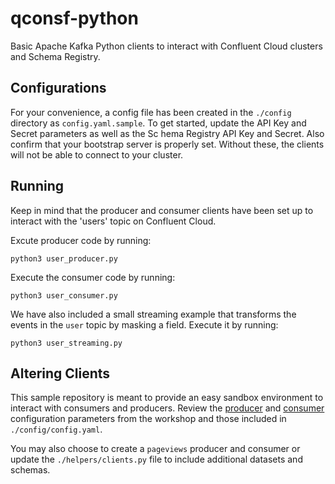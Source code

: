 # qconsf-python

Basic Apache Kafka Python clients to interact with Confluent Cloud clusters and Schema Registry.

## Configurations

For your convenience, a config file has been created in the `./config` directory as `config.yaml.sample`. To get started, update the API Key and Secret parameters as well as the Sc
hema Registry API Key and Secret. Also confirm that your bootstrap server is properly set. Without these, the clients will not be able to connect to your
cluster.

## Running

Keep in mind that the producer and consumer clients have been set up to interact with the 'users' topic on Confluent Cloud.

Excute producer code by running:

`python3 user_producer.py`

Execute the consumer code by running: 

`python3 user_consumer.py`

We have also included a small streaming example that transforms the events in the `user` topic by masking a field. Execute it by running:

`python3 user_streaming.py` 

## Altering Clients

This sample repository is meant to provide an easy sandbox environment to interact with consumers and producers. Review the [producer](https://docs.confluent.io/platform/current/installation/configuration/producer-configs.html) and [consumer](https://docs.confluent.io/platform/current/installation/configuration/consumer-configs.html) configuration parameters from the workshop and those included in `./config/config.yaml`.

You may also choose to create a `pageviews` producer and consumer or update the `./helpers/clients.py` file to include additional datasets and schemas.